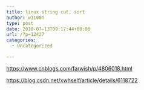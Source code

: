 ```yaml
---
title: linux string cut, sort
author: w1100n
type: post
date: 2018-07-13T09:17:44+00:00
url: /?p=12427
categories:
  - Uncategorized

---
```

https://www.cnblogs.com/farwish/p/4806018.html

https://blog.csdn.net/xwhself/article/details/6118722